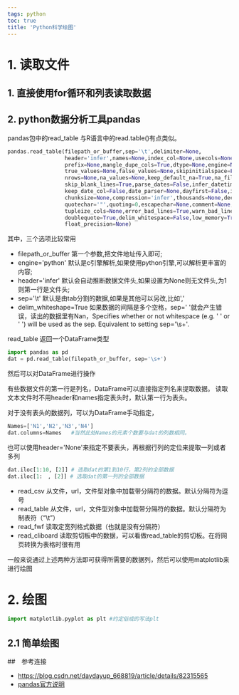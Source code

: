 ```yaml
---
tags: python
toc: true
title: 'Python科学绘图'
---
```


# 1. 读取文件

## 1. 直接使用for循环和列表读取数据



## 2. python数据分析工具pandas

pandas包中的read_table 与R语言中的read.table()有点类似。

```python
pandas.read_table(filepath_or_buffer,sep='\t',delimiter=None,
                  header='infer',names=None,index_col=None,usecols=None,squeeze=False,
                  prefix=None,mangle_dupe_cols=True,dtype=None,engine=None,converters=None,
                  true_values=None,false_values=None,skipinitialspace=False,skiprows=None,
                  nrows=None,na_values=None,keep_default_na=True,na_filter=True,verbose=False,
                  skip_blank_lines=True,parse_dates=False,infer_datetime_format=False,
                  keep_date_col=False,date_parser=None,dayfirst=False,iterator=False,
                  chunksize=None,compression='infer',thousands=None,decimal=b'.',lineterminator=None,
                  quotechar='"',quoting=0,escapechar=None,comment=None,encoding=None,dialect=None,
                  tupleize_cols=None,error_bad_lines=True,warn_bad_lines=True,skipfooter=0,
                  doublequote=True,delim_whitespace=False,low_memory=True,memory_map=False,
                  float_precision=None)
```

其中，三个选项比较常用

- filepath_or_buffer   第一个参数,把文件地址传入即可;
- engine='python'      默认是c引擎解析,如果使用python引擎,可以解析更丰富的内容;
- header='infer'       默认会自动推断数据文件头,如果设置为None则无文件头,为1则第一行是文件头;
- sep='\t'             默认是由tab分割的数据,如果是其他可以另改,比如','
- delim_whiteshape=True 如果数据的间隔是多个空格，sep=' '就会产生错误，读出的数据里有Nan，Specifies whether or not whitespace (e.g. ' ' or '    ') will be used as the sep. Equivalent to setting sep='\s+'. 

read_table 返回一个DataFrame类型

```python
import pandas as pd
dat = pd.read_table(filepath_or_buffer, sep='\s+')
```

然后可以对DataFrame进行操作

有些数据文件的第一行是列名，DataFrame可以直接指定列名来提取数据。
读取文本文件时不用header和names指定表头时，默认第一行为表头。


对于没有表头的数据列，可以为DataFrame手动指定，

```python
Names=['N1','N2','N3','N4']
dat.columns=Names   #当然此处Names的元素个数要与dat的列数相同。
```

也可以使用header='None'来指定不要表头，再根据行列的定位来提取一列或者多列

```python
dat.iloc[1:10, [2]] # 选取dat的第1到10行，第2列的全部数据
dat.iloc[1:　, [2]] # 选取dat的第一列的全部数据
```

- read_csv 从文件，url，文件型对象中加载带分隔符的数据。默认分隔符为逗号
- read_table 从文件，url，文件型对象中加载带分隔符的数据。默认分隔符为制表符（“\t”）
- read_fwf 读取定宽列格式数据（也就是没有分隔符）
- read_cliboard 读取剪切板中的数据，可以看做read_table的剪切板。在将网页转换为表格时很有用

一般来说通过上述两种方法即可获得所需要的数据列，然后可以使用matplotlib来进行绘图

# 2. 绘图

```python
import matplotlib.pyplot as plt #约定俗成的写法plt
```

## 2.1 简单绘图




##　参考连接

- https://blog.csdn.net/daydayup_668819/article/details/82315565
- [pandas官方说明](https://pandas.pydata.org/pandas-docs/stable/reference/api/pandas.read_table.html)

